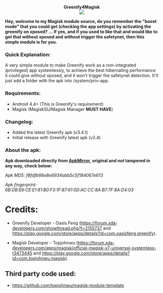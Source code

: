 <p align="center">
<b>Greenify4Magisk</b><br>
  <img src="http://i.imgur.com/lVjSpFv.png">
</p>

**Hey, welcome to my Magisk module source, do you remember the "boost mode" that you could get (checking the app settings) by activating the greenify on xposed? ... If yes, and if you used to like that and would like to get that without xposed and without trigger the safetynet, then this simple module is for you.**

### Quick Explanation:
A very simple module to make Greenify work as a rom-integrated (privileged) app systemlessly, to achieve the best hibernating performance it could give without xposed, and it won't trigger the safetynet detection. It'll just add a folder with the apk into /system/priv-app.

### Requirements:
* Android 4.4+ (This is Greenify's requirement)
* Magisk (MagiskSU/Magisk Manager **MUST HAVE**)

### Changelog:
- Added the latest Greenify apk (v3.4.1)
- Initial release with Greenify latest apk (v3.4)

### About the apk:
**Apk downloaded directly from [ApkMirror](http://www.apkmirror.com/apk/oasis-feng/greenify/ "Greenify's apkmirror page"), original and not tampered in any way, check below:**

_Apk MD5: f8fdfb66e8e6934abb5c5f184067e613_

_Apk fingerprint: 6B:DB:E6:CE:E1:81:B0:F3:1F:87:61:0D:AC:CC:8A:B7:7F:8A:D4:03_

# Credits:
* Greenify Developer - Oasis Feng (https://forum.xda-developers.com/showthread.php?t=2155737 and https://play.google.com/store/apps/details?id=com.oasisfeng.greenify).

* Magisk Developer - Topjohnwu (https://forum.xda-developers.com/apps/magisk/official-magisk-v7-universal-systemless-t3473445 and https://play.google.com/store/apps/details?id=com.topjohnwu.magisk).

## Third party code used:
* https://github.com/topjohnwu/magisk-module-template
